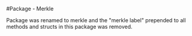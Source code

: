 #Package - Merkle

Package was renamed to merkle and the "merkle label" prepended to all methods and structs in this package was removed.
